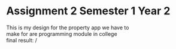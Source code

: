 # Assignment 2 Semester 1 Year 2  
This is my design for the property app we have to  
make for are programming module in college  
final result:
/